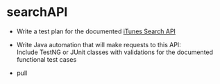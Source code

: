 # searchAPI

*    Write a test plan for the documented [iTunes Search API](https://github.com/iappsqainterview/searchAPI/blob/master/API.md)
  

*    Write Java automation that will make requests to this API:<br>
     Include TestNG or JUnit classes with validations for the documented functional test cases
* pull
